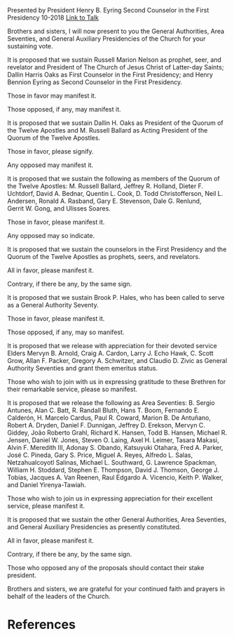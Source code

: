 Presented by President Henry B. Eyring
Second Counselor in the First Presidency
10-2018
[Link to Talk](https://www.churchofjesuschrist.org/study/general-conference/2018/10/the-sustaining-of-church-officers?lang=eng)

Brothers and sisters, I will now present to you the General Authorities, Area Seventies, and General Auxiliary Presidencies of the Church for your sustaining vote.

It is proposed that we sustain Russell Marion Nelson as prophet, seer, and revelator and President of The Church of Jesus Christ of Latter-day Saints; Dallin Harris Oaks as First Counselor in the First Presidency; and Henry Bennion Eyring as Second Counselor in the First Presidency.

Those in favor may manifest it.



Those opposed, if any, may manifest it.

It is proposed that we sustain Dallin H. Oaks as President of the Quorum of the Twelve Apostles and M. Russell Ballard as Acting President of the Quorum of the Twelve Apostles.

Those in favor, please signify.

Any opposed may manifest it.

It is proposed that we sustain the following as members of the Quorum of the Twelve Apostles: M. Russell Ballard, Jeffrey R. Holland, Dieter F. Uchtdorf, David A. Bednar, Quentin L. Cook, D. Todd Christofferson, Neil L. Andersen, Ronald A. Rasband, Gary E. Stevenson, Dale G. Renlund, Gerrit W. Gong, and Ulisses Soares.

Those in favor, please manifest it.

Any opposed may so indicate.

It is proposed that we sustain the counselors in the First Presidency and the Quorum of the Twelve Apostles as prophets, seers, and revelators.

All in favor, please manifest it.

Contrary, if there be any, by the same sign.

It is proposed that we sustain Brook P. Hales, who has been called to serve as a General Authority Seventy.

Those in favor, please manifest it.

Those opposed, if any, may so manifest.

It is proposed that we release with appreciation for their devoted service Elders Mervyn B. Arnold, Craig A. Cardon, Larry J. Echo Hawk, C. Scott Grow, Allan F. Packer, Gregory A. Schwitzer, and Claudio D. Zivic as General Authority Seventies and grant them emeritus status.

Those who wish to join with us in expressing gratitude to these Brethren for their remarkable service, please so manifest.

It is proposed that we release the following as Area Seventies: B. Sergio Antunes, Alan C. Batt, R. Randall Bluth, Hans T. Boom, Fernando E. Calderón, H. Marcelo Cardus, Paul R. Coward, Marion B. De Antuñano, Robert A. Dryden, Daniel F. Dunnigan, Jeffrey D. Erekson, Mervyn C. Giddey, João Roberto Grahl, Richard K. Hansen, Todd B. Hansen, Michael R. Jensen, Daniel W. Jones, Steven O. Laing, Axel H. Leimer, Tasara Makasi, Alvin F. Meredith III, Adonay S. Obando, Katsuyuki Otahara, Fred A. Parker, José C. Pineda, Gary S. Price, Miguel A. Reyes, Alfredo L. Salas, Netzahualcoyotl Salinas, Michael L. Southward, G. Lawrence Spackman, William H. Stoddard, Stephen E. Thompson, David J. Thomson, George J. Tobias, Jacques A. Van Reenen, Raul Edgardo A. Vicencio, Keith P. Walker, and Daniel Yirenya-Tawiah.

Those who wish to join us in expressing appreciation for their excellent service, please manifest it.

It is proposed that we sustain the other General Authorities, Area Seventies, and General Auxiliary Presidencies as presently constituted.

All in favor, please manifest it.

Contrary, if there be any, by the same sign.

Those who opposed any of the proposals should contact their stake president.

Brothers and sisters, we are grateful for your continued faith and prayers in behalf of the leaders of the Church.

# References
